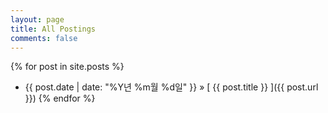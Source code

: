 ```yaml
---
layout: page
title: All Postings
comments: false
---
```



{% for post in site.posts %}
  - {{ post.date | date: "%Y년 %m월 %d일" }} &raquo; [ {{ post.title }} ]({{ post.url }})
{% endfor %}

